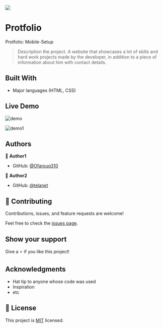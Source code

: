 ![](https://img.shields.io/badge/Microverse-blueviolet)

# Protfolio
Protfolio: Mobile-Setup

> Description the project.
A website that showcases a lot of skills and hard work projects made by the developer, in addition to a piece of information about him with contact details.


## Built With

- Major languages (HTML, CSS)

## Live Demo

![demo](https://user-images.githubusercontent.com/102612396/191850624-8d8c1717-a55a-41ea-a002-bc4126ea133b.JPG)

![demo1](https://user-images.githubusercontent.com/102612396/192112867-976ff7cc-94e4-4efb-aa85-74855baa0137.JPG)



## Authors

👤 **Author1**

- GitHub: [@Ofarouq310](https://github.com/Ofarouq310)

👤 **Author2**

- GitHub: [@telanet](https://github.com/telanet)

## 🤝 Contributing

Contributions, issues, and feature requests are welcome!

Feel free to check the [issues page](../../issues/).

## Show your support

Give a ⭐️ if you like this project!

## Acknowledgments

- Hat tip to anyone whose code was used
- Inspiration
- etc

## 📝 License

This project is [MIT](./LICENSE) licensed.

